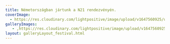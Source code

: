 ```yaml
---
title: Németországban jártunk a N21 rendezvényén.
coverImage:
  - https://res.cloudinary.com/lightpositive/image/upload/v1647560925/uploads/N%C3%A9metorsz%C3%A1gban%20j%C3%A1rtunk%20a%20N21%20rendezv%C3%A9ny%C3%A9n./Network.jpg
galleryImages:
   - ,https://res.cloudinary.com/lightpositive/image/upload/v1647560925/uploads/N%C3%A9metorsz%C3%A1gban%20j%C3%A1rtunk%20a%20N21%20rendezv%C3%A9ny%C3%A9n./Network.jpg
layout: galleryLayout_festival.html
---
```

